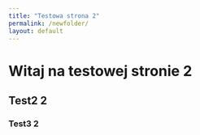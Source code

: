 ```yaml
---
title: "Testowa strona 2"
permalink: /newfolder/
layout: default
---
```


# Witaj na testowej stronie 2 

## Test2 2 

### Test3 2
